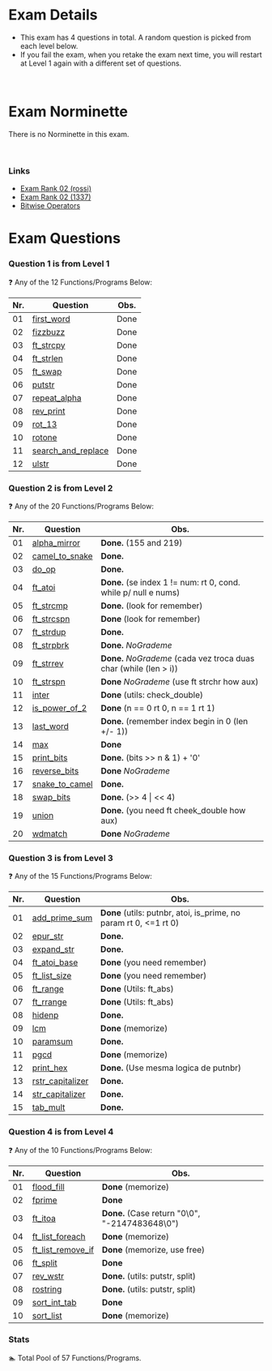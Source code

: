 # Exam Details

- This exam has 4 questions in total. A random question is picked from each level below.
- If you fail the exam, when you retake the exam next time, you will restart at Level 1 again with a different set of questions.

<br>

# Exam Norminette

There is no Norminette in this exam.

<br>

### Links
- [Exam Rank 02 (rossi)](https://github.com/pasqualerossi/42-School-Exam-Rank-02)
- [Exam Rank 02 (1337)](https://github.com/48d31kh413k/1337-exam_rank_02-42)
- [Bitwise Operators](https://www.programiz.com/c-programming/bitwise-operators)

# Exam Questions

### Question 1 is from Level 1
:question: Any of the 12 Functions/Programs Below:

Nr. |Question | Obs.
----|---------|:-----:
01  |[first_word](https://github.com/faleite/42exams/blob/main/2_rank/1_level/01_first_word.c)| Done
02  |[fizzbuzz](https://github.com/faleite/42exams/blob/main/2_rank/1_level/02_fizzbuzz.c) | Done
03  |[ft_strcpy](https://github.com/faleite/42exams/blob/main/2_rank/1_level/03_strcpy.c) | Done
04  |[ft_strlen](https://github.com/faleite/42exams/blob/main/2_rank/1_level/04_ft_strlen.c) | Done
05  |[ft_swap](https://github.com/faleite/42exams/blob/main/2_rank/1_level/05_ft_swap.c) | Done
06  |[putstr](https://github.com/faleite/42exams/blob/main/2_rank/1_level/06_ft_putstr.c) | Done
07  |[repeat_alpha](https://github.com/faleite/42exams/blob/main/2_rank/1_level/07_repeat_alpha.c) | Done
08  |[rev_print](https://github.com/faleite/42exams/blob/main/2_rank/1_level/08_rev_print.c) | Done
09  |[rot_13](https://github.com/faleite/42exams/blob/main/2_rank/1_level/09_rot_13.c) | Done
10  |[rotone](https://github.com/faleite/42exams/blob/main/2_rank/1_level/10_rotone.c) | Done
11  |[search_and_replace](https://github.com/faleite/42exams/blob/main/2_rank/1_level/11_search_and_replace.c) | Done
12  |[ulstr](https://github.com/faleite/42exams/blob/main/2_rank/1_level/12_ulstr.c) | Done

### Question 2 is from Level 2
:question: Any of the 20 Functions/Programs Below:

Nr. |Question | Obs.
----|---------|-----
01  |[alpha_mirror](https://github.com/faleite/42exams/blob/main/2_rank/2_level/alpha_mirror.c)   | **Done.** (155 and 219)
02  |[camel_to_snake](https://github.com/faleite/42exams/blob/main/2_rank/2_level/camel_to_snake.c) | **Done.**
03  |[do_op](https://github.com/faleite/42exams/blob/main/2_rank/2_level/do_op.c)          | **Done.**
04  |[ft_atoi](https://github.com/faleite/42exams/blob/main/2_rank/2_level/ft_atoi.c)        | **Done.** (se index 1 != num: rt 0, cond. while p/ null e nums)
05  |[ft_strcmp](https://github.com/faleite/42exams/blob/main/2_rank/2_level/ft_strcmp.c)      | **Done.** (look for remember)
06  |[ft_strcspn](https://github.com/faleite/42exams/blob/main/2_rank/2_level/ft_strcspn.c)     | **Done** (look for remember)
07  |[ft_strdup](https://github.com/faleite/42exams/blob/main/2_rank/2_level/ft_strdup.c)      | **Done.**
08  |[ft_strpbrk](https://github.com/faleite/42exams/blob/main/2_rank/2_level/ft_strpbrk.c)     | **Done.** *NoGrademe*
09  |[ft_strrev](https://github.com/faleite/42exams/blob/main/2_rank/2_level/ft_strrev.c)      | **Done.** *NoGrademe* (cada vez troca duas char (while (len > i))
10  |[ft_strspn](https://github.com/faleite/42exams/blob/main/2_rank/2_level/ft_strspn.c)      | **Done** *NoGrademe* (use ft strchr how aux)
11  |[inter](https://github.com/faleite/42exams/blob/main/2_rank/2_level/inter.c)          | **Done** (utils: check_double)
12  |[is_power_of_2](https://github.com/faleite/42exams/blob/main/2_rank/2_level/is_power_of_2.c)  | **Done** (n == 0 rt 0, n == 1 rt 1)
13  |[last_word](https://github.com/faleite/42exams/blob/main/2_rank/2_level/last_word.c)      | **Done.** (remember index begin in 0 (len +/- 1))
14  |[max](https://github.com/faleite/42exams/blob/main/2_rank/2_level/max.c)            | **Done**
15  |[print_bits](https://github.com/faleite/42exams/blob/main/2_rank/2_level/print_bits.c)     | **Done.** (bits \>> n & 1) + '0'
16  |[reverse_bits](https://github.com/faleite/42exams/blob/main/2_rank/2_level/reverse_bits.c)   | **Done** *NoGrademe*
17  |[snake_to_camel](https://github.com/faleite/42exams/blob/main/2_rank/2_level/snake_to_camel.c) | **Done.**
18  |[swap_bits](https://github.com/faleite/42exams/blob/main/2_rank/2_level/swap_bits.c)      | **Done.** (\>> 4 \| \<< 4)
19  |[union](https://github.com/faleite/42exams/blob/main/2_rank/2_level/union.c)          | **Done.** (you need ft cheek_double how aux)
20  |[wdmatch](https://github.com/faleite/42exams/blob/main/2_rank/2_level/wdmatch.c)        | **Done** *NoGrademe*

### Question 3 is from Level 3
:question: Any of the 15 Functions/Programs Below:

Nr. |Question | Obs.
----|---------|-----
01  |[add_prime_sum](https://github.com/faleite/42exams/blob/main/2_rank/3_level/add_prime_sum.c)| **Done** (utils: putnbr, atoi, is_prime, no param rt 0, <=1 rt 0)
02  |[epur_str](https://github.com/faleite/42exams/blob/main/2_rank/3_level/epur_str.c) | **Done.**
03  |[expand_str](https://github.com/faleite/42exams/blob/main/2_rank/3_level/expand_str.c) | **Done.**
04  |[ft_atoi_base](https://github.com/faleite/42exams/blob/main/2_rank/3_level/ft_atoi_base.c) | **Done** (you need remember)
05  |[ft_list_size](https://github.com/faleite/42exams/blob/main/2_rank/3_level/ft_list_size.c) | **Done** (you need remember)
06  |[ft_range](https://github.com/faleite/42exams/blob/main/2_rank/3_level/ft_range.c) | **Done** (Utils: ft_abs)
07  |[ft_rrange](https://github.com/faleite/42exams/blob/main/2_rank/3_level/ft_rrange.c)  | **Done** (Utils: ft_abs)
08  |[hidenp](https://github.com/faleite/42exams/blob/main/2_rank/3_level/hidenp.c)     | **Done.**
09  |[lcm](https://github.com/faleite/42exams/blob/main/2_rank/3_level/lcm.c) | **Done** (memorize)
10  |[paramsum](https://github.com/faleite/42exams/blob/main/2_rank/3_level/paramsum.c)     | **Done.**
11  |[pgcd](https://github.com/faleite/42exams/blob/main/2_rank/3_level/pgcd.c)         | **Done** (memorize)
12  |[print_hex](https://github.com/faleite/42exams/blob/main/2_rank/3_level/print_hex.c) | **Done.** (Use mesma logica de putnbr)
13  |[rstr_capitalizer](https://github.com/faleite/42exams/blob/main/2_rank/3_level/rstr_capitalizer.c) |**Done.**
14  |[str_capitalizer](https://github.com/faleite/42exams/blob/main/2_rank/3_level/str_capitalizer.c) | **Done.**
15  |[tab_mult](https://github.com/faleite/42exams/blob/main/2_rank/3_level/tab_mult.c) |**Done.**

### Question 4 is from Level 4
:question: Any of the 10 Functions/Programs Below:

Nr. |Question | Obs.
----|---------|-----
01  |[flood_fill](https://github.com/faleite/42exams/blob/main/2_rank/4_level/flood_fill.c) | **Done** (memorize)
02  |[fprime](https://github.com/faleite/42exams/blob/main/2_rank/4_level/fprime.c) | **Done**
03  |[ft_itoa](https://github.com/faleite/42exams/blob/main/2_rank/4_level/ft_itoa.c) | **Done.** (Case return "0\0", "-2147483648\0")
04  |[ft_list_foreach](https://github.com/faleite/42exams/blob/main/2_rank/4_level/ft_list_foreach.c) | **Done** (memorize)
05  |[ft_list_remove_if](https://github.com/faleite/42exams/blob/main/2_rank/4_level/ft_list_remove_if.c) | **Done** (memorize, use free)
06  |[ft_split](https://github.com/faleite/42exams/blob/main/2_rank/4_level/ft_split.c) | **Done**
07  |[rev_wstr](https://github.com/faleite/42exams/blob/main/2_rank/4_level/rev_wstr.c) | **Done.** (utils: putstr, split)
08  |[rostring](https://github.com/faleite/42exams/blob/main/2_rank/4_level/rostring.c) | **Done.** (utils: putstr, split)
09  |[sort_int_tab](https://github.com/faleite/42exams/blob/main/2_rank/4_level/sort_int_tab.c) | **Done** 
10  |[sort_list](https://github.com/faleite/42exams/blob/main/2_rank/4_level/sort_list.c) | **Done** (memorize)

### Stats
:swimmer: Total Pool of 57 Functions/Programs.
